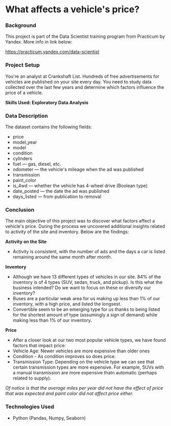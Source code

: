 # What affects a vehicle's price?

### Background

This project is part of the Data Scientist training program from Practicum by Yandex. More info in link below:

https://practicum.yandex.com/data-scientist 

### Project Setup

You're an analyst at Crankshaft List. Hundreds of free advertisements for vehicles are published on your site every day. You need to study data collected over the last few years and determine which factors influence the price of a vehicle.

**Skills Used: Exploratory Data Analysis**

### Data Description

The dataset contains the following fields:
* price
* model_year
* model
* condition
* cylinders
* fuel — gas, diesel, etc.
* odometer — the vehicle's mileage when the ad was published
* transmission
* paint_color
* is_4wd — whether the vehicle has 4-wheel drive (Boolean type)
* date_posted — the date the ad was published
* days_listed — from publication to removal


### Conclusion

The main objective of this project was to discover what factors affect a vehicle's price. During the process we uncovered additional insights related to activity of the site and inventory. Below are the findings: 

**Activity on the Site**
- Activity is consistent, with the number of ads and the days a car is listed remaining around the same month after month. 

**Inventory**
- Although we have 13 different types of vehicles in our site. 84% of the inventory is of 4 types (SUV, sedan, truck, and pickup). Is this what the business intended? Do we want to focus on these or diversify our inventory?
- Buses are a particular weak area for us making up less than 1% of our inventory, with a high price, and listed the longsest. 
- Convertible seem to be an emerging type for us thanks to being listed for the shortest amount of type (assumingly a sign of demand) while making less than 1% of our inventory. 

**Price**
- After a closer look at our two most popular vehicle types, we have found factors that impact price:
- Vehicle Age: Newer vehicles are more expensive than older ones
- Condition - As condition improves so does price. 
- Transmission Type: Depending on the vehicle type we can see that certain transmission types are more expensive. For example, SUVs with a manual transmission are more expensive thatn automatic (perhaps related to supply). 


*Of notice is that the average miles per year did not have the effect of price that was expected and paint color did not affect price either.*

### Technologies Used

* Python (Pandas, Numpy, Seaborn)

